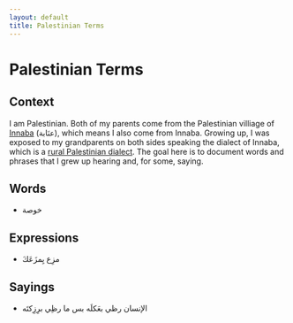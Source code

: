 ```yaml
---
layout: default
title: Palestinian Terms
---
```


# Palestinian Terms

## Context
I am Palestinian. Both of my parents come from the Palestinian villiage of [Innaba](https://en.wikipedia.org/wiki/Innaba) (عنَابة), which means I also come from Innaba. Growing up, I was exposed to my grandparents on both sides speaking the dialect of Innaba, which is a [rural Palestinian dialect](https://en.wikipedia.org/wiki/Palestinian_Arabic#Rural_varieties). The goal here is to document words and phrases that I grew up hearing and, for some, saying.


## Words
* خوصة


## Expressions
* َمزِع يِمزَعَك

## Sayings
* الإنسان رظي بعَكلَه بس ما رظِي برِزِكتَه 
